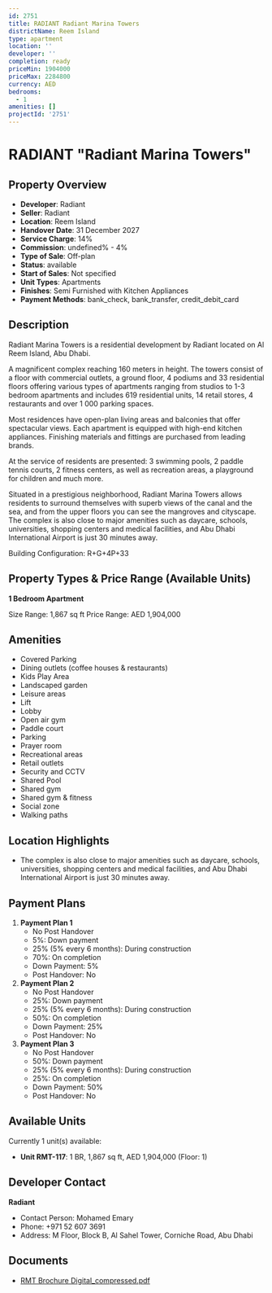 ```yaml
---
id: 2751
title: RADIANT Radiant Marina Towers
districtName: Reem Island
type: apartment
location: ''
developer: ''
completion: ready
priceMin: 1904000
priceMax: 2284800
currency: AED
bedrooms:
  - 1
amenities: []
projectId: '2751'
---
```


# RADIANT "Radiant Marina Towers"

## Property Overview
- **Developer**: Radiant
- **Seller**: Radiant
- **Location**: Reem Island
- **Handover Date**: 31 December 2027
- **Service Charge**: 14%
- **Commission**: undefined% - 4%
- **Type of Sale**: Off-plan
- **Status**: available
- **Start of Sales**: Not specified
- **Unit Types**: Apartments
- **Finishes**: Semi Furnished with Kitchen Appliances
- **Payment Methods**: bank_check, bank_transfer, credit_debit_card

## Description
Radiant Marina Towers is a residential development by Radiant located on Al Reem Island, Abu Dhabi. 

A magnificent complex reaching 160 meters in height. The towers consist of a floor with commercial outlets, a ground floor, 4 podiums and 33 residential floors offering various types of apartments ranging from studios to 1-3 bedroom apartments and includes 619 residential units, 14 retail stores, 4 restaurants and over 1 000 parking spaces. 

Most residences have open-plan living areas and balconies that offer spectacular views. Each apartment is equipped with high-end kitchen appliances. Finishing materials and fittings are purchased from leading brands. 

At the service of residents are presented: 3 swimming pools, 2 paddle tennis courts, 2 fitness centers, as well as recreation areas, a playground for children and much more.

Situated in a prestigious neighborhood, Radiant Marina Towers allows residents to surround themselves with superb views of the canal and the sea, and from the upper floors you can see the mangroves and cityscape. The complex is also close to major amenities such as daycare, schools, universities, shopping centers and medical facilities, and Abu Dhabi International Airport is just 30 minutes away.

Building Configuration: R+G+4P+33

## Property Types & Price Range (Available Units)
**1 Bedroom Apartment**

Size Range: 1,867 sq ft
Price Range: AED 1,904,000

## Amenities
- Covered Parking
- Dining outlets  (coffee houses & restaurants)
- Kids Play Area
- Landscaped garden
- Leisure areas
- Lift
- Lobby
- Open air gym
- Paddle court
- Parking
- Prayer room
- Recreational areas
- Retail outlets
- Security and CCTV
- Shared Pool
- Shared gym
- Shared gym & fitness
- Social zone
- Walking paths

## Location Highlights
- The complex is also close to major amenities such as daycare, schools, universities, shopping centers and medical facilities, and Abu Dhabi International Airport is just 30 minutes away.

## Payment Plans
1. **Payment Plan 1**
   - No Post Handover
   - 5%: Down payment
   - 25% (5% every 6 months): During construction
   - 70%: On completion
   - Down Payment: 5%
   - Post Handover: No
2. **Payment Plan 2**
   - No Post Handover
   - 25%: Down payment
   - 25% (5% every 6 months): During construction
   - 50%: On completion
   - Down Payment: 25%
   - Post Handover: No
3. **Payment Plan 3**
   - No Post Handover
   - 50%: Down payment
   - 25% (5% every 6 months): During construction
   - 25%: On completion
   - Down Payment: 50%
   - Post Handover: No

## Available Units
Currently 1 unit(s) available:
- **Unit RMT-117**: 1 BR, 1,867 sq ft, AED 1,904,000 (Floor: 1)

## Developer Contact
**Radiant**
- Contact Person: Mohamed Emary
- Phone: +971 52 607 3691
- Address: M Floor, Block B, Al Sahel Tower, Corniche Road, Abu Dhabi

## Documents
- [RMT Brochure Digital_compressed.pdf](https://cdn.geniemap.net/2024/10/28/kWS2pQbKBIDstNit6Zo5VapsgVaKrYD0ya9qddvW.pdf)
